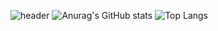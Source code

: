 ![header](https://capsule-render.vercel.app/api?type=waving&animation=fadeIn&color=0:0080ff,50:43c8b0&height=300&section=header&text=WELCOM&fontSize=95&fontAlign=50&animate,fadeIn&fontColor=f7e2df)
![Anurag's GitHub stats](https://github-readme-stats.vercel.app/api?username=DDongYeop&show_icons=true&theme=flag-india) ![Top Langs](https://github-readme-stats.vercel.app/api/top-langs/?username=DDOngYeop&layout=compact&theme=flag-india)
